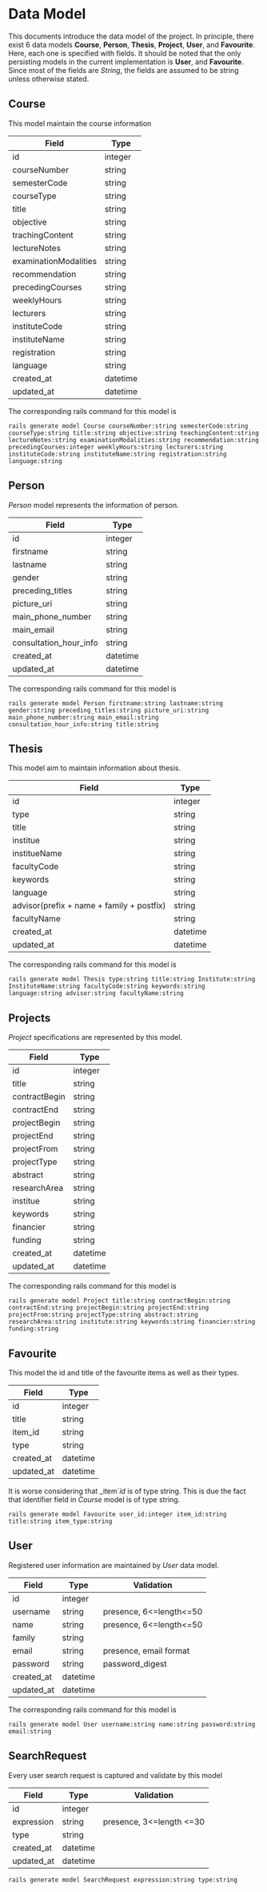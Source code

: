 # Data Model
This documents introduce the data model of the project. In principle, there exist 6 data models **Course**, **Person**, **Thesis**, **Project**, **User**, and **Favourite**. Here, each one is specified with fields.
It should be noted that the only persisting models in the current implementation is **User**, and **Favourite**.
Since most of the fields are *String*, the fields are assumed to be string unless otherwise stated.
## Course
This model maintain the course information

| Field |Type |
|-------|-------|
| id | integer |
| courseNumber | string |
| semesterCode | string |
| courseType   | string |
| title | string |
| objective | string |
| trachingContent | string |
| lectureNotes | string |
| examinationModalities | string |
| recommendation | string |
| precedingCourses | string |
| weeklyHours | string |
| lecturers | string |
| instituteCode | string |
| instituteName | string |
| registration | string |
| language | string |
| created_at | datetime |
| updated_at | datetime |

The corresponding rails command for this model is 
```
rails generate model Course courseNumber:string semesterCode:string courseType:string title:string objective:string teachingContent:string lectureNotes:string examinationModalities:string recommendation:string precedingCourses:integer weeklyHours:string lecturers:string instituteCode:string instituteName:string registration:string language:string 
```


## Person
*Person* model represents the information of person.

| Field | Type |
|-------|-------|
| id | integer |
| firstname | string |
| lastname | string |
| gender  | string |
| preceding_titles | string |
| picture_uri | string |
| main_phone_number | string |
| main_email | string |
| consultation_hour_info | string |
| created_at | datetime |
| updated_at | datetime |

The corresponding rails command for this model is 
```
rails generate model Person firstname:string lastname:string gender:string preceding_titles:string picture_uri:string main_phone_number:string main_email:string consultation_hour_info:string title:string
```

## Thesis
This model aim to maintain information about thesis.

| Field | Type |
|-------|------|
| id | integer |
| type | string |
| title | string |
| institue | string |
| institueName | string |
| facultyCode | string |
| keywords | string |
| language | string |
| advisor(prefix +  name + family + postfix) | string |
| facultyName | string |
| created_at | datetime |
| updated_at | datetime |

The corresponding rails command for this model is 
```
rails generate model Thesis type:string title:string Institute:string InstituteName:string facultyCode:string keywords:string language:string advisor:string facultyName:string
```

## Projects
*Project* specifications are represented by this model.

| Field | Type |
|-------|-------|
| id | integer |
| title | string |
| contractBegin | string |
| contractEnd | string |
| projectBegin | string |
| projectEnd | string |
| projectFrom | string |
| projectType | string |
| abstract | string |
| researchArea | string |
| institue | string |
| keywords | string |
| financier | string |
| funding | string |
| created_at | datetime |
| updated_at | datetime |

The corresponding rails command for this model is 
```
rails generate model Project title:string contractBegin:string contractEnd:string projectBegin:string projectEnd:string projectFrom:string projectType:string abstract:string researchArea:string institute:string keywords:string financier:string funding:string
```
## Favourite
This model the id and title of the favourite items as well as their types.

| Field | Type |
|-------|------|
| id | integer |
| title |string |
| item_id |string |
|type |string |
| created_at | datetime |
| updated_at | datetime |

It is worse considering that _item´_id_ is of type string. This is due the fact that identifier field in _Course_ model is of type string.

```
rails generate model Favourite user_id:integer item_id:string title:string item_type:string
```


## User
Registered user information are maintained by *User* data model.

| Field | Type | Validation |
|-------|-------|--------|
| id | integer |
| username | string | presence, 6<=length<=50 |
|name | string | presence, 6<=length<=50 |
|family | string | |
|email | string | presence, email format |
|password | string | password_digest |
| created_at | datetime | |
| updated_at | datetime | |

The corresponding rails command for this model is 
```
rails generate model User username:string name:string password:string email:string
```

## SearchRequest
Every user search request is captured and validate by this model

| Field | Type | Validation |
|-------|-------|-----------|
| id | integer | |
| expression | string | presence, 3<=length <=30 |
| type | string | |
| created_at | datetime | |
| updated_at | datetime | |
```
rails generate model SearchRequest expression:string type:string
```

